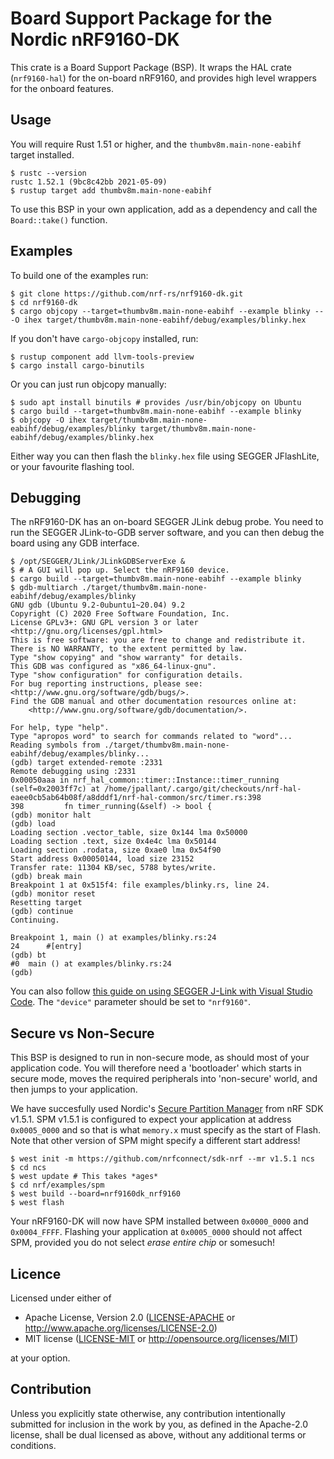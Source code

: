 # Board Support Package for the Nordic nRF9160-DK

This crate is a Board Support Package (BSP). It wraps the HAL crate
(`nrf9160-hal`) for the on-board nRF9160, and provides high level wrappers for
the onboard features.

## Usage

You will require Rust 1.51 or higher, and the `thumbv8m.main-none-eabihf` target
installed.

```console
$ rustc --version
rustc 1.52.1 (9bc8c42bb 2021-05-09)
$ rustup target add thumbv8m.main-none-eabihf
```

To use this BSP in your own application, add as a dependency and call the
`Board::take()` function.

## Examples

To build one of the examples run:

```console
$ git clone https://github.com/nrf-rs/nrf9160-dk.git
$ cd nrf9160-dk
$ cargo objcopy --target=thumbv8m.main-none-eabihf --example blinky -- -O ihex target/thumbv8m.main-none-eabihf/debug/examples/blinky.hex
```

If you don't have `cargo-objcopy` installed, run:

```console
$ rustup component add llvm-tools-preview
$ cargo install cargo-binutils
```

Or you can just run objcopy manually:

```console
$ sudo apt install binutils # provides /usr/bin/objcopy on Ubuntu
$ cargo build --target=thumbv8m.main-none-eabihf --example blinky
$ objcopy -O ihex target/thumbv8m.main-none-eabihf/debug/examples/blinky target/thumbv8m.main-none-eabihf/debug/examples/blinky.hex
```

Either way you can then flash the `blinky.hex` file using SEGGER JFlashLite, or
your favourite flashing tool.

## Debugging

The nRF9160-DK has an on-board SEGGER JLink debug probe. You need to run the
SEGGER JLink-to-GDB server software, and you can then debug the board using any
GDB interface.

```console
$ /opt/SEGGER/JLink/JLinkGDBServerExe &
$ # A GUI will pop up. Select the nRF9160 device.
$ cargo build --target=thumbv8m.main-none-eabihf --example blinky
$ gdb-multiarch ./target/thumbv8m.main-none-eabihf/debug/examples/blinky
GNU gdb (Ubuntu 9.2-0ubuntu1~20.04) 9.2
Copyright (C) 2020 Free Software Foundation, Inc.
License GPLv3+: GNU GPL version 3 or later <http://gnu.org/licenses/gpl.html>
This is free software: you are free to change and redistribute it.
There is NO WARRANTY, to the extent permitted by law.
Type "show copying" and "show warranty" for details.
This GDB was configured as "x86_64-linux-gnu".
Type "show configuration" for configuration details.
For bug reporting instructions, please see:
<http://www.gnu.org/software/gdb/bugs/>.
Find the GDB manual and other documentation resources online at:
    <http://www.gnu.org/software/gdb/documentation/>.

For help, type "help".
Type "apropos word" to search for commands related to "word"...
Reading symbols from ./target/thumbv8m.main-none-eabihf/debug/examples/blinky...
(gdb) target extended-remote :2331
Remote debugging using :2331
0x00050aaa in nrf_hal_common::timer::Instance::timer_running (self=0x2003ff7c) at /home/jpallant/.cargo/git/checkouts/nrf-hal-eaee0cb5ab64b08f/a8dddf1/nrf-hal-common/src/timer.rs:398
398         fn timer_running(&self) -> bool {
(gdb) monitor halt
(gdb) load
Loading section .vector_table, size 0x144 lma 0x50000
Loading section .text, size 0x4e4c lma 0x50144
Loading section .rodata, size 0xae0 lma 0x54f90
Start address 0x00050144, load size 23152
Transfer rate: 11304 KB/sec, 5788 bytes/write.
(gdb) break main
Breakpoint 1 at 0x515f4: file examples/blinky.rs, line 24.
(gdb) monitor reset
Resetting target
(gdb) continue
Continuing.

Breakpoint 1, main () at examples/blinky.rs:24
24      #[entry]
(gdb) bt
#0  main () at examples/blinky.rs:24
(gdb) 
```

You can also follow [this guide on using SEGGER J-Link with Visual Studio
Code](https://wiki.segger.com/J-Link_Visual_Studio_Code). The `"device"`
parameter should be set to `"nrf9160"`.

## Secure vs Non-Secure

This BSP is designed to run in non-secure mode, as should most of your
application code. You will therefore need a 'bootloader' which starts in secure
mode, moves the required peripherals into 'non-secure' world, and then jumps to
your application.

We have succesfully used Nordic's [Secure Partition
Manager](https://github.com/nrfconnect/sdk-nrf/tree/master/samples/spm) from nRF
SDK v1.5.1. SPM v1.5.1 is configured to expect your application at address
`0x0005_0000` and so that is what `memory.x` must specify as the start of Flash.
Note that other version of SPM might specify a different start address!

```console
$ west init -m https://github.com/nrfconnect/sdk-nrf --mr v1.5.1 ncs
$ cd ncs
$ west update # This takes *ages*
$ cd nrf/examples/spm
$ west build --board=nrf9160dk_nrf9160
$ west flash
```

Your nRF9160-DK will now have SPM installed between `0x0000_0000` and
`0x0004_FFFF`. Flashing your application at `0x0005_0000` should not affect SPM,
provided you do not select *erase entire chip* or somesuch!

## Licence

Licensed under either of

- Apache License, Version 2.0 ([LICENSE-APACHE](LICENSE-APACHE) or
  http://www.apache.org/licenses/LICENSE-2.0)
- MIT license ([LICENSE-MIT](LICENSE-MIT) or http://opensource.org/licenses/MIT)

at your option.

## Contribution

Unless you explicitly state otherwise, any contribution intentionally
submitted for inclusion in the work by you, as defined in the Apache-2.0
license, shall be dual licensed as above, without any additional terms or
conditions.
